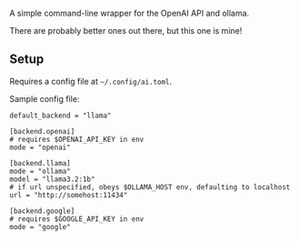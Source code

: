 A simple command-line wrapper for the OpenAI API and ollama.

There are probably better ones out there, but this one is mine!

## Setup

Requires a config file at `~/.config/ai.toml`.

Sample config file:

```
default_backend = "llama"

[backend.openai]
# requires $OPENAI_API_KEY in env
mode = "openai"

[backend.llama]
mode = "ollama"
model = "llama3.2:1b"
# if url unspecified, obeys $OLLAMA_HOST env, defaulting to localhost
url = "http://somehost:11434"

[backend.google]
# requires $GOOGLE_API_KEY in env
mode = "google"
```
